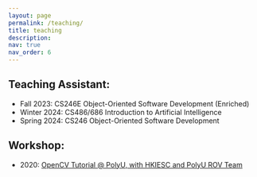 ```yaml
---
layout: page
permalink: /teaching/
title: teaching
description:
nav: true
nav_order: 6
---
```


## Teaching Assistant:

- Fall 2023: CS246E Object-Oriented Software Development (Enriched)
- Winter 2024: CS486/686 Introduction to Artificial Intelligence
- Spring 2024: CS246 Object-Oriented Software Development

## Workshop:

- 2020: [OpenCV Tutorial @ PolyU, with HKIESC and PolyU ROV Team](https://www.youtube.com/watch?v=9lTxI1hjAhk)
